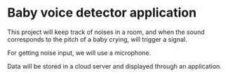 # Baby voice detector application

This project will keep track of noises in a room, and when the sound corresponds to the pitch of a baby crying, will trigger a signal.

For getting noise input, we will use a microphone.

Data will be stored in a cloud server and displayed through an application.
